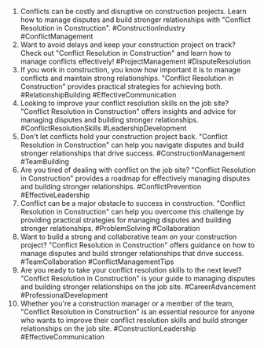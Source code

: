 1. Conflicts can be costly and disruptive on construction projects. Learn how to manage disputes and build stronger relationships with "Conflict Resolution in Construction". #ConstructionIndustry #ConflictManagement
2. Want to avoid delays and keep your construction project on track? Check out "Conflict Resolution in Construction" and learn how to manage conflicts effectively! #ProjectManagement #DisputeResolution
3. If you work in construction, you know how important it is to manage conflicts and maintain strong relationships. "Conflict Resolution in Construction" provides practical strategies for achieving both. #RelationshipBuilding #EffectiveCommunication
4. Looking to improve your conflict resolution skills on the job site? "Conflict Resolution in Construction" offers insights and advice for managing disputes and building stronger relationships. #ConflictResolutionSkills #LeadershipDevelopment
5. Don't let conflicts hold your construction project back. "Conflict Resolution in Construction" can help you navigate disputes and build stronger relationships that drive success. #ConstructionManagement #TeamBuilding
6. Are you tired of dealing with conflict on the job site? "Conflict Resolution in Construction" provides a roadmap for effectively managing disputes and building stronger relationships. #ConflictPrevention #EffectiveLeadership
7. Conflict can be a major obstacle to success in construction. "Conflict Resolution in Construction" can help you overcome this challenge by providing practical strategies for managing disputes and building stronger relationships. #ProblemSolving #Collaboration
8. Want to build a strong and collaborative team on your construction project? "Conflict Resolution in Construction" offers guidance on how to manage disputes and build stronger relationships that drive success. #TeamCollaboration #ConflictManagementTips
9. Are you ready to take your conflict resolution skills to the next level? "Conflict Resolution in Construction" is your guide to managing disputes and building stronger relationships on the job site. #CareerAdvancement #ProfessionalDevelopment
10. Whether you're a construction manager or a member of the team, "Conflict Resolution in Construction" is an essential resource for anyone who wants to improve their conflict resolution skills and build stronger relationships on the job site. #ConstructionLeadership #EffectiveCommunication
